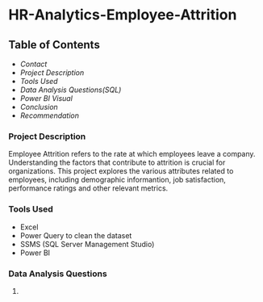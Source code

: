 # HR-Analytics-Employee-Attrition
## Table of Contents

- *Contact*
- *Project Description*
- *Tools Used*
- *Data Analysis Questions(SQL)*
- *Power BI Visual*
- *Conclusion*
- *Recommendation*

### Project Description
Employee Attrition refers to the rate at which employees leave a  company. Understanding the factors that contribute to attrition is crucial for organizations. This project explores the various attributes related to employees, including demographic informantion, job satisfaction, performance ratings and other relevant metrics.

### Tools Used
- Excel
- Power Query to clean the dataset
- SSMS (SQL Server Management Studio)
- Power BI

### Data Analysis Questions
1. 
